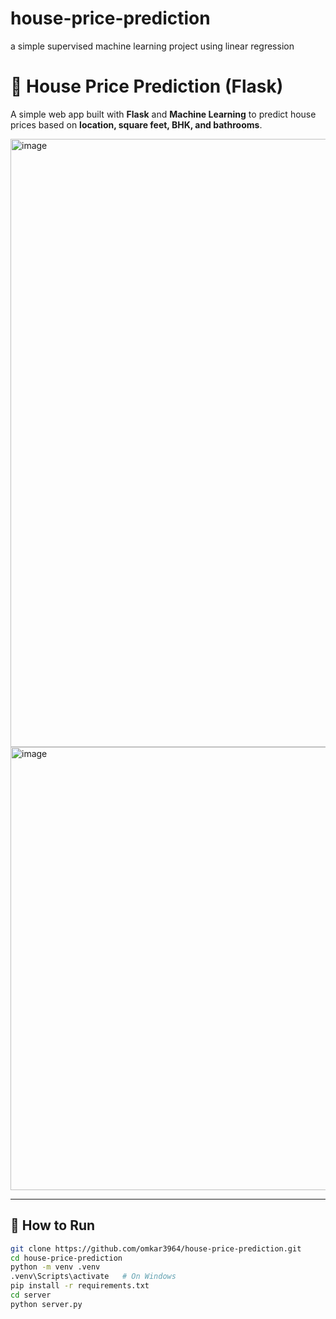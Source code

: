 # house-price-prediction
a simple supervised  machine learning project using linear regression

# 🏡 House Price Prediction (Flask)

A simple web app built with **Flask** and **Machine Learning** to predict house prices based on **location, square feet, BHK, and bathrooms**.



<img width="1504" height="973" alt="image" src="https://github.com/user-attachments/assets/98e20142-b566-4564-9137-5c12074c02a9" />



<img width="1051" height="709" alt="image" src="https://github.com/user-attachments/assets/45deabe0-6c98-4587-a91b-1e74e842b3dd" />


---

## 🚀 How to Run

```bash
git clone https://github.com/omkar3964/house-price-prediction.git
cd house-price-prediction
python -m venv .venv
.venv\Scripts\activate   # On Windows
pip install -r requirements.txt
cd server
python server.py
